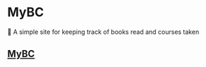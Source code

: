 # MyBC

:bookmark: A simple site for keeping track of books read and courses taken

## [MyBC](https://eduprogress.space)
